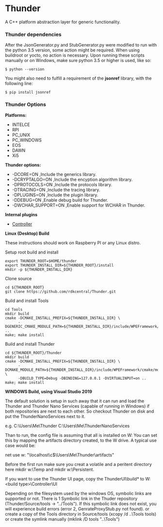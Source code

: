 # Thunder

A C++ platform abstraction layer for generic functionality.

### Thunder dependencies
After the JsonGenerator.py and StubGenerator.py were modified to run with the python 3.5 version, some action might be required. When using buildroot or yocto, no action is necessary. Upon running these scripts manually or on Windows, make sure python 3.5 or higher is used, like so:
```Shell
$ python --version
```
You might also need to fulfill a requirement of the **jsonref** library, with the following line:
```Shell
$ pip install jsonref
``` 

### Thunder Options
**Platforms:**
* INTELCE
* RPI
* PC_UNIX
* PC_WINDOWS
* EOS
* DAWN
* Xi5

**Thunder options:**
*  -DCORE=ON ,Include the generics library.
*  -DCRYPTALGO=ON ,Include the encyption algorithm library.
*  -DPROTOCOLS=ON ,Include the protocols library.
*  -DTRACING=ON ,Include the tracing library.
*  -DPLUGINS=ON ,Include the plugin library.
*  -DDEBUG=ON ,Enable debug build for Thunder.
*  -DWCHAR_SUPPORT=ON ,Enable support for WCHAR in Thunder.

**Internal plugins**
* [Controller](Source/WPEFramework/doc/ControllerPlugin.md)

**Linux (Desktop) Build**

These instructions should work on Raspberry PI or any Linux distro. 

Setup root build and install

```shell
export THUNDER_ROOT=$HOME/thunder
export THUNDER_INSTALL_DIR=${THUNDER_ROOT}/install
mkdir -p ${THUNDER_INSTALL_DIR}
```

Clone source

```shell
cd ${THUNDER_ROOT}
git clone https://github.com/rdkcentral/Thunder.git
```

Build and install Tools

```shell
cd Tools
mkdir build
cmake -DCMAKE_INSTALL_PREFIX=${THUNDER_INSTALL_DIR} \
      -DGENERIC_CMAKE_MODULE_PATH=${THUNDER_INSTALL_DIR}/include/WPEFramework/cmake/modules ..
make; make install
```

Build and install Thunder
```shell
cd ${THUNDER_ROOT}/Thunder
mkdir build
cmake -DCMAKE_INSTALL_PREFIX=${THUNDER_INSTALL_DIR} \
      -DCMAKE_MODULE_PATH=${THUNDER_INSTALL_DIR}/include/WPEFramework/cmake/modules \
      -DBUILD_TYPE=Debug -DBINDING=127.0.0.1 -DVIRTUALINPUT=on ..
make; make install
```

**WINDOWS Build, using Visual Studio 2019**

The default solution is setup in such away that it can run and load 
the Thunder and Thunder Nano Services (capable of running in Windows)
if both repositories are next to each other. So checkout Thunder on 
disk and put the ThunderNanoServices next to it.

e.g.
C:\Users\Me\Thunder 
C:\Users\Me\ThunderNanoServices

Than to run, the config file is assuming that all is installed on W: 
You can set this by mapping the artifacts directory created, to the 
W drive. A typical use case would be:

net use w: "\\localhost\c$\Users\Me\Thunder\artifacts"

Before the first run make sure you creat a volatile and a peritent directory
here mkdir w:\Temp and mkdir w:\Persistent.

If you want to use the Thunder UI page, copy the ThunderUI\build\* to 
W:\<build type>\Controller\UI

Depending on the filesystem used by the windows OS, symbolic links are supported 
or not. There is 1 Symbolic link in the Thuder repository (Thunder/Source/tools
-> "../Tools"). If this symbolic link does not exist, you will experience build 
errors (error 2, GenrateProxyStub.py not found). 
or create a copy of the Tools directory in Source/tools (xcopy /d ..\Tools tools)
or create the symlink manually (mklink /D tools "..\Tools")

